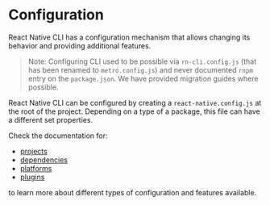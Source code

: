 # Configuration

React Native CLI has a configuration mechanism that allows changing its behavior and providing additional features.

> Note: Configuring CLI used to be possible via `rn-cli.config.js` (that has been renamed to `metro.config.js`) and never documented `rnpm` entry on the `package.json`. We have provided migration guides where possible.

React Native CLI can be configured by creating a `react-native.config.js` at the root of the project. Depending on a type of a package, this file can have a different set properties.

Check the documentation for:
- [projects](./projects.md)
- [dependencies](./dependencies.md)
- [platforms](./platforms.md)
- [plugins](./plugins.md)

to learn more about different types of configuration and features available.
